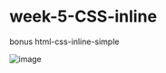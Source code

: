 # week-5-CSS-inline
bonus html-css-inline-simple


![image](https://user-images.githubusercontent.com/117738625/204156971-e2a12bc8-3864-4e0c-b63e-af08a58fcf6a.png)
